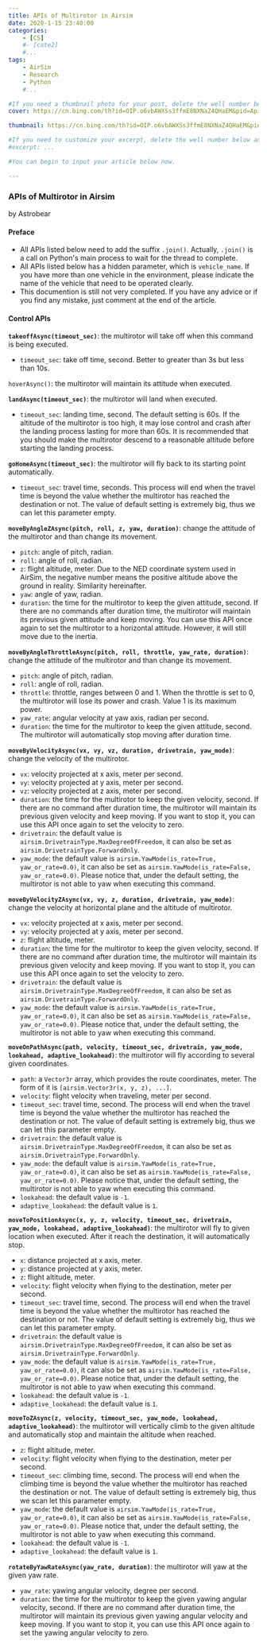 ```yaml
---
title: APIs of Multirotor in Airsim
date: 2020-1-15 23:40:00
categories: 
	- [CS]
	#- [cate2]
	#...
tags: 
	- AirSim
	- Research
	- Python
	#...

#If you need a thumbnail photo for your post, delete the well number below and finish the directory.
cover: https://cn.bing.com/th?id=OIP.o6vbAWXSs3ffmE8NXNaZ4QHaEM&pid=Api&rs=1

thumbnail: https://cn.bing.com/th?id=OIP.o6vbAWXSs3ffmE8NXNaZ4QHaEM&pid=Api&rs=1

#If you need to customize your excerpt, delete the well number below and input something. You can also input <!-- more --> in your article to divide the excerpt and other contents.
#excerpt: ...

#You can begin to input your article below now.

---
```


### APIs of Multirotor in Airsim

by Astrobear

#### Preface

- All APIs listed below need to add the suffix `.join()`. Actually, `.join()` is a call on Python's main process to wait for the thread to complete.
- All APIs listed below has a hidden parameter, which is `vehicle_name`. If you have more than one vehicle in the environment, please indicate the name of the vehicle that need to be operated clearly.
- This documention is still not very completed. If you have any advice or if you find any mistake, just comment at the end of the article.

#### Control APIs

**`takeoffAsync(timeout_sec)`**: the multirotor will take off when this command is being executed. 

- `timeout_sec`: take off time, second. Better to greater than 3s but less than 10s.

`hoverAsync()`: the multirotor will maintain its attitude when executed.

**`landAsync(timeout_sec)`**: the multirotor will land when executed.

- `timeout_sec`: landing time, second. The default setting is 60s. If the altitude of the multirotor is too high, it may lose control and crash after the landing process lasting for more than 60s. It is recommended that you should make the multirotor descend to a reasonable altitude before starting the landing process.

**`goHomeAsync(timeout_sec)`**: the multirotor will fly back to its starting point automatically.

- `timeout_sec`: travel time, seconds. This process will end when the travel time is beyond the value whether the multirotor has reached the destination or not. The value of default setting is extremely big, thus we can let this parameter empty.

**`moveByAngleZAsync(pitch, roll, z, yaw, duration)`**: change the attitude of the multirotor and than change its movement.

- `pitch`: angle of pitch, radian.
- `roll`: angle of roll, radian.
- `z`: flight altitude, meter. Due to the NED coordinate system used in AirSim, the negative number means the positive altitude above the ground in reality. Similarity hereinafter.
- `yaw`: angle of yaw, radian.
- `duration`: the time for the multirotor to keep the given attitude, second. If there are no commands after duration time, the multirotor will maintain its previous given attitude and keep moving. You can use this API once again to set the multirotor to a horizontal attitude. However, it will still move due to the inertia.

**`moveByAngleThrottleAsync(pitch, roll, throttle, yaw_rate, duration)`**: change the attitude of the multirotor and than change its movement.

- `pitch`: angle of pitch, radian.
- `roll`: angle of roll, radian.
- `throttle`: throttle, ranges between 0 and 1. When the throttle is set to 0, the multirotor will lose its power and crash. Value 1 is its maximum power.
- `yaw_rate`: angular velocity at yaw axis, radian per second.
- `duration`: the time for the multirotor to keep the given attitude, second. The multirotor will automatically stop moving after duration time.

**`moveByVelocityAsync(vx, vy, vz, duration, drivetrain, yaw_mode)`**: change the velocity of the multirotor.

- `vx`: velocity projected at x axis, meter per second.
- `vy`: velocity projected at y axis, meter per second.
- `vz`: velocity projected at z axis, meter per second.
- `duration`: the time for the multirotor to keep the given velocity, second. If there are no command after duration time, the multirotor will maintain its previous given velocity and keep moving. If you want to stop it, you can use this API once again to set the velocity to zero.
- `drivetrain`: the default value is `airsim.DrivetrainType.MaxDegreeOfFreedom`, it can also be set as `airsim.DrivetrainType.ForwardOnly`.
- `yaw_mode`: the default value is `airsim.YawMode(is_rate=True, yaw_or_rate=0.0)`, it can also be set as `airsim.YawMode(is_rate=False, yaw_or_rate=0.0)`. Please notice that, under the default setting, the multirotor is not able to yaw when executing this command.

**`moveByVelocityZAsync(vx, vy, z, duration, drivetrain, yaw_mode)`**: change the velocity at horizontal plane and the altitude of multirotor.

- `vx`: velocity projected at x axis, meter per second.
- `vy`: velocity projected at y axis, meter per second.
- `z`: flight altitude, meter.
- `duration`: the time for the multirotor to keep the given velocity, second. If there are no command after duration time, the multirotor will maintain its previous given velocity and keep moving. If you want to stop it, you can use this API once again to set the velocity to zero.
- `drivetrain`: the default value is `airsim.DrivetrainType.MaxDegreeOfFreedom`, it can also be set as `airsim.DrivetrainType.ForwardOnly`.
- `yaw_mode`: the default value is `airsim.YawMode(is_rate=True, yaw_or_rate=0.0)`, it can also be set as `airsim.YawMode(is_rate=False, yaw_or_rate=0.0)`. Please notice that, under the default setting, the multirotor is not able to yaw when executing this command.

**`moveOnPathAsync(path, velocity, timeout_sec, drivetrain, yaw_mode, lookahead, adaptive_lookahead)`**: the multirotor will fly according to several given coordinates.

- `path`: a `Vector3r` array, which provides the route coordinates, meter. The form of it is `[airsim.Vector3r(x, y, z), ...]`.
- `velocity`: flight velocity when traveling, meter per second.
- `timeout_sec`: travel time, second. The process will end when the travel time is beyond the value whether the multirotor has reached the destination or not. The value of default setting is extremely big, thus we can let this parameter empty. 
- `drivetrain`: the default value is `airsim.DrivetrainType.MaxDegreeOfFreedom`, it can also be set as `airsim.DrivetrainType.ForwardOnly`.
- `yaw_mode`: the default value is `airsim.YawMode(is_rate=True, yaw_or_rate=0.0)`, it can also be set as `airsim.YawMode(is_rate=False, yaw_or_rate=0.0)`. Please notice that, under the default setting, the multirotor is not able to yaw when executing this command.
- `lookahead`: the default value is `-1`.
- `adaptive_lookahead`: the default value is `1`.

**`moveToPositionAsync(x, y, z, velocity, timeout_sec, drivetrain, yaw_mode, lookahead, adaptive_lookahead)`**: the multirotor will fly to given location when executed. After it reach the destination, it will automatically stop.

- `x`: distance projected at x axis, meter.
- `y`: distance projected at y axis, meter.
- `z`: flight altitude, meter.
- `velocity`: flight velocity when flying to the destination, meter per second.
- `timeout_sec`: travel time, second. The process will end when the travel time is beyond the value whether the multirotor has reached the destination or not. The value of default setting is extremely big, thus we can let this parameter empty.
- `drivetrain`: the default value is `airsim.DrivetrainType.MaxDegreeOfFreedom`, it can also be set as `airsim.DrivetrainType.ForwardOnly`.
- `yaw_mode`: the default value is `airsim.YawMode(is_rate=True, yaw_or_rate=0.0)`, it can also be set as `airsim.YawMode(is_rate=False, yaw_or_rate=0.0)`. Please notice that, under the default setting, the multirotor is not able to yaw when executing this command.
- `lookahead`: the default value is `-1`.
- `adaptive_lookahead`: the default value is `1`.

**`moveToZAsync(z, velocity, timeout_sec, yaw_mode, lookahead, adaptive_lookahead)`**: the multirotor will vertically climb to the given altitude and automatically stop and maintain the altitude when reached.

- `z`: flight altitude, meter.
- `velocity`: flight velocity when flying to the destination, meter per second.
- `timeout_sec`: climbing time, second. The process will end when the climbing time is beyond the value whether the multirotor has reached the destination or not. The value of default setting is extremely big, thus we scan let this parameter empty.
- `yaw_mode`: the default value is `airsim.YawMode(is_rate=True, yaw_or_rate=0.0)`, it can also be set as `airsim.YawMode(is_rate=False, yaw_or_rate=0.0)`. Please notice that, under the default setting, the multirotor is not able to yaw when executing this command.
- `lookahead`: the default value is `-1`.
- `adaptive_lookahead`: the default value is `1`.

**`rotateByYawRateAsync(yaw_rate, duration)`**: the multirotor will yaw at the given yaw rate.

- `yaw_rate`: yawing angular velocity, degree per second. 
- `duration`: the time for the multirotor to keep the given yawing angular velocity, second. If there are no command after duration time, the multirotor will maintain its previous given yawing angular velocity and keep moving. If you want to stop it, you can use this API once again to set the yawing angular velocity to zero.
